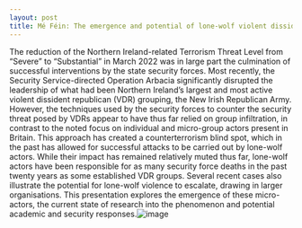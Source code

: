 ```yaml
---
layout: post
title: Mé Féin: The emergence and potential of lone-wolf violent dissident republicanism
---
```

The reduction of the Northern Ireland-related Terrorism Threat Level from “Severe” to “Substantial” in March 2022 was in large part the culmination of successful interventions by the state security forces. Most recently, the Security Service-directed Operation Arbacia significantly disrupted the leadership of what had been Northern Ireland’s largest and most active violent dissident republican (VDR) grouping, the New Irish Republican Army. However, the techniques used by the security forces to counter the security threat posed by VDRs appear to have thus far relied on group infiltration, in contrast to the noted focus on individual and micro-group actors present in Britain. This approach has created a counterterrorism blind spot, which in the past has allowed for successful attacks to be carried out by lone-wolf actors. While their impact has remained relatively muted thus far, lone-wolf actors have been responsible for as many security force deaths in the past twenty years as some established VDR groups. Several recent cases also illustrate the potential for lone-wolf violence to escalate, drawing in larger organisations. This presentation explores the emergence of these micro-actors, the current state of research into the phenomenon and potential academic and security responses.![image](https://user-images.githubusercontent.com/63151553/171599702-a41985ab-8e4b-4be4-982e-6014620e23cc.png)

